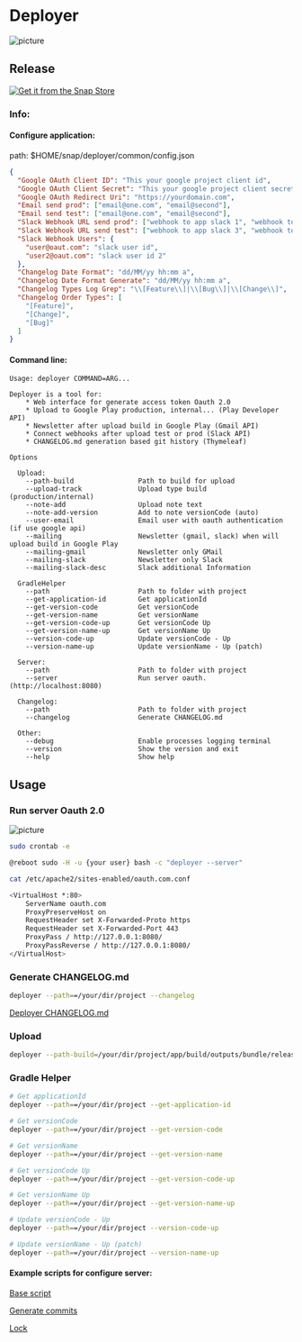 Deployer
===================

![picture](https://bitbucket.org/keygenqt_work/deployer/raw/9634ac1c37f76f6594acf31a1df428a9344d4fc6/src/main/resources/static/images/icon2.png)

## Release

[![Get it from the Snap Store](https://snapcraft.io/static/images/badges/en/snap-store-black.svg)](https://snapcraft.io/deployer)

### Info:

#### Configure application:

path: $HOME/snap/deployer/common/config.json

```json
{
  "Google OAuth Client ID": "This your google project client id",
  "Google OAuth Client Secret": "This your google project client secret",
  "Google OAuth Redirect Uri": "https://yourdomain.com",
  "Email send prod": ["email@one.com", "email@second"],
  "Email send test": ["email@one.com", "email@second"],
  "Slack Webhook URL send prod": ["webhook to app slack 1", "webhook to app slack 2"],
  "Slack Webhook URL send test": ["webhook to app slack 3", "webhook to app slack 4"],
  "Slack Webhook Users": {
    "user@oaut.com": "slack user id",
    "user2@oaut.com": "slack user id 2"
  },
  "Changelog Date Format": "dd/MM/yy hh:mm a",
  "Changelog Date Format Generate": "dd/MM/yy hh:mm a",
  "Changelog Types Log Grep": "\\[Feature\\]|\\[Bug\\]|\\[Change\\]",
  "Changelog Order Types": [
    "[Feature]",
    "[Change]",
    "[Bug]"
  ]
}
```

#### Command line:
```
Usage: deployer COMMAND=ARG...

Deployer is a tool for:
    * Web interface for generate access token Oauth 2.0
    * Upload to Google Play production, internal... (Play Developer API)
    * Newsletter after upload build in Google Play (Gmail API)
    * Connect webhooks after upload test or prod (Slack API)
    * CHANGELOG.md generation based git history (Thymeleaf)

Options
    
  Upload:
    --path-build                Path to build for upload
    --upload-track              Upload type build (production/internal)
    --note-add                  Upload note text
    --note-add-version          Add to note versionCode (auto)
    --user-email                Email user with oauth authentication (if use google api)
    --mailing                   Newsletter (gmail, slack) when will upload build in Google Play
    --mailing-gmail             Newsletter only GMail
    --mailing-slack             Newsletter only Slack
    --mailing-slack-desc        Slack additional Information
    
  GradleHelper
    --path                      Path to folder with project
    --get-application-id        Get applicationId
    --get-version-code          Get versionCode
    --get-version-name          Get versionName
    --get-version-code-up       Get versionCode Up
    --get-version-name-up       Get versionName Up
    --version-code-up           Update versionCode - Up
    --version-name-up           Update versionName - Up (patch)

  Server:
    --path                      Path to folder with project
    --server                    Run server oauth. (http://localhost:8080)
    
  Changelog:
    --path                      Path to folder with project
    --changelog                 Generate CHANGELOG.md

  Other:
    --debug                     Enable processes logging terminal
    --version                   Show the version and exit
    --help                      Show help
```

## Usage

### Run server Oauth 2.0

![picture](https://bitbucket.org/keygenqt_work/deployer/raw/48301ae69416cb90f49a6d34871da8aabecc56dd/data/server-preview.png)

```bash
sudo crontab -e
```

```bash
@reboot sudo -H -u {your user} bash -c "deployer --server"
```

```bash
cat /etc/apache2/sites-enabled/oauth.com.conf

<VirtualHost *:80>
    ServerName oauth.com
    ProxyPreserveHost on
    RequestHeader set X-Forwarded-Proto https
    RequestHeader set X-Forwarded-Port 443
    ProxyPass / http://127.0.0.1:8080/
    ProxyPassReverse / http://127.0.0.1:8080/
</VirtualHost>
```

### Generate CHANGELOG.md

```bash
deployer --path==/your/dir/project --changelog
```

[Deployer CHANGELOG.md](../master/CHANGELOG.md)

### Upload

```bash
deployer --path-build=/your/dir/project/app/build/outputs/bundle/release/app-release.aab --upload-track=production --user-email=user@oauth.com
```

### Gradle Helper

```bash
# Get applicationId
deployer --path==/your/dir/project --get-application-id

# Get versionCode
deployer --path==/your/dir/project --get-version-code

# Get versionName
deployer --path==/your/dir/project --get-version-name

# Get versionCode Up
deployer --path==/your/dir/project --get-version-code-up

# Get versionName Up
deployer --path==/your/dir/project --get-version-name-up

# Update versionCode - Up
deployer --path==/your/dir/project --version-code-up

# Update versionName - Up (patch)
deployer --path==/your/dir/project --version-name-up
```

#### Example scripts for configure server:

[Base script](../master/server/run.sh)

[Generate commits](../master/server/internal_commits.sh)

[Lock](../master/server/lock.sh)